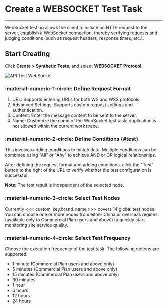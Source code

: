 # Create a WEBSOCKET Test Task
---

WebSocket testing allows the client to initiate an HTTP request to the server, establish a WebSocket connection, thereby verifying requests and judging conditions (such as request headers, response times, etc.).


## Start Creating

Click **Create > Synthetic Tests**, and select **WEBSOCKET Protocol**.

![API Test WebSocket](../../img/api_test_websocket.png)


### :material-numeric-1-circle: Define Request Format

1. URL: Supports entering URLs for both WS and WSS protocols.
2. Advanced Settings: Supports custom request settings and authentication.
3. Content: Enter the message content to be sent to the server.
4. Name: Customize the name of the WebSocket test task; duplication is not allowed within the current workspace.


### :material-numeric-2-circle: Define Conditions {#test}

This involves adding conditions to match data. Multiple conditions can be combined using "All" or "Any" to achieve AND or OR logical relationships.

After defining the request format and adding conditions, click the "Test" button to the right of the URL to verify whether the test configuration is successful.

**Note**: The test result is independent of the selected node.

### :material-numeric-3-circle: Select Test Nodes

Currently <<< custom_key.brand_name >>> covers 14 global test nodes. You can choose one or more nodes from either China or overseas regions (available only to Commercial Plan users and above) to quickly start monitoring site service quality.



### :material-numeric-4-circle: Select Test Frequency

Choose the execution frequency of the test task. The following options are supported:

- 1 minute (Commercial Plan users and above only)
- 5 minutes (Commercial Plan users and above only)
- 15 minutes (Commercial Plan users and above only)
- 30 minutes
- 1 hour
- 6 hours
- 12 hours
- 24 hours